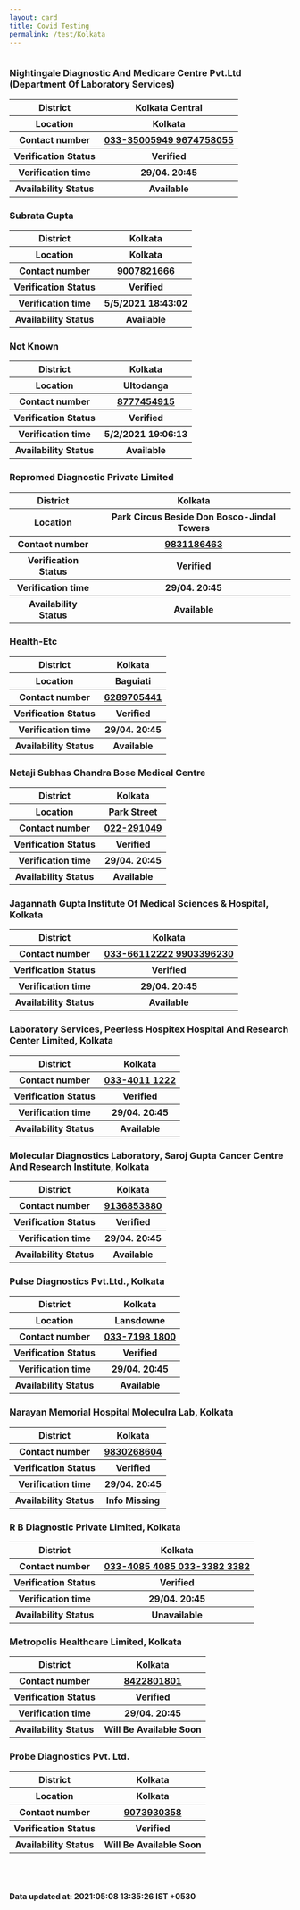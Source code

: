 ```yaml
---
layout: card
title: Covid Testing
permalink: /test/Kolkata
---
```

<div class="row">
	<div class="column">
<div class="card_av">
<h3>Nightingale Diagnostic And
Medicare Centre Pvt.Ltd (Department
Of Laboratory Services)
</h3>

<div class="info"><table>
<tr><th>District</th><th>Kolkata Central</th></tr>
<tr><th>Location</th><th>Kolkata</th></tr>
<tr><th>Contact number </th><th><a href="tel:033-35005949 ">033-35005949 </a><a href="tel: 9674758055"> 9674758055</a></th></tr>
<tr><th>Verification  Status</th><th>Verified</th></tr>
<tr><th>Verification time</th><th>29/04. 20:45</th></tr>
<tr><th>Availability Status</th><th>Available</th></tr>
</table></div></div>
<div class="card_av">
<h3>Subrata Gupta</h3>

<div class="info"><table>
<tr><th>District</th><th>Kolkata</th></tr>
<tr><th>Location</th><th>Kolkata</th></tr>
<tr><th>Contact number </th><th><a href="tel:9007821666">9007821666</a></th></tr>
<tr><th>Verification  Status</th><th>Verified</th></tr>
<tr><th>Verification time</th><th>5/5/2021 18:43:02</th></tr>
<tr><th>Availability Status</th><th>Available</th></tr>
</table></div></div>
<div class="card_av">
<h3>Not Known</h3>

<div class="info"><table>
<tr><th>District</th><th>Kolkata</th></tr>
<tr><th>Location</th><th>Ultodanga</th></tr>
<tr><th>Contact number </th><th><a href="tel:8777454915">8777454915</a></th></tr>
<tr><th>Verification  Status</th><th>Verified</th></tr>
<tr><th>Verification time</th><th>5/2/2021 19:06:13</th></tr>
<tr><th>Availability Status</th><th>Available</th></tr>
</table></div></div>
<div class="card_av">
<h3>Repromed Diagnostic Private Limited</h3>

<div class="info"><table>
<tr><th>District</th><th>Kolkata</th></tr>
<tr><th>Location</th><th>Park Circus Beside Don Bosco-Jindal Towers</th></tr>
<tr><th>Contact number </th><th><a href="tel:9831186463">9831186463</a></th></tr>
<tr><th>Verification  Status</th><th>Verified</th></tr>
<tr><th>Verification time</th><th>29/04. 20:45</th></tr>
<tr><th>Availability Status</th><th>Available</th></tr>
</table></div></div>
<div class="card_av">
<h3>Health-Etc</h3>

<div class="info"><table>
<tr><th>District</th><th>Kolkata</th></tr>
<tr><th>Location</th><th>Baguiati</th></tr>
<tr><th>Contact number </th><th><a href="tel:6289705441">6289705441</a></th></tr>
<tr><th>Verification  Status</th><th>Verified</th></tr>
<tr><th>Verification time</th><th>29/04. 20:45</th></tr>
<tr><th>Availability Status</th><th>Available</th></tr>
</table></div></div>
<div class="card_av">
<h3>Netaji Subhas Chandra Bose Medical Centre </h3>

<div class="info"><table>
<tr><th>District</th><th>Kolkata</th></tr>
<tr><th>Location</th><th>Park Street</th></tr>
<tr><th>Contact number </th><th><a href="tel:022-291049">022-291049</a></th></tr>
<tr><th>Verification  Status</th><th>Verified</th></tr>
<tr><th>Verification time</th><th>29/04. 20:45</th></tr>
<tr><th>Availability Status</th><th>Available</th></tr>
</table></div></div>
<div class="card_av">
<h3>Jagannath Gupta Institute Of Medical
Sciences & Hospital, Kolkata</h3>

<div class="info"><table>
<tr><th>District</th><th>Kolkata</th></tr>
<tr><th>Contact number </th><th><a href="tel:033-66112222
9903396230">033-66112222
9903396230</a></th></tr>
<tr><th>Verification  Status</th><th>Verified</th></tr>
<tr><th>Verification time</th><th>29/04. 20:45</th></tr>
<tr><th>Availability Status</th><th>Available</th></tr>
</table></div></div>
<div class="card_av">
<h3>Laboratory Services, Peerless Hospitex
Hospital And Research Center Limited,
Kolkata </h3>

<div class="info"><table>
<tr><th>District</th><th>Kolkata</th></tr>
<tr><th>Contact number </th><th><a href="tel:033-4011 1222">033-4011 1222</a></th></tr>
<tr><th>Verification  Status</th><th>Verified</th></tr>
<tr><th>Verification time</th><th>29/04. 20:45</th></tr>
<tr><th>Availability Status</th><th>Available</th></tr>
</table></div></div>
<div class="card_av">
<h3>Molecular Diagnostics Laboratory,
Saroj Gupta Cancer Centre And
Research Institute, Kolkata </h3>

<div class="info"><table>
<tr><th>District</th><th>Kolkata</th></tr>
<tr><th>Contact number </th><th><a href="tel:9136853880">9136853880</a></th></tr>
<tr><th>Verification  Status</th><th>Verified</th></tr>
<tr><th>Verification time</th><th>29/04. 20:45</th></tr>
<tr><th>Availability Status</th><th>Available</th></tr>
</table></div></div>
<div class="card_av">
<h3>Pulse Diagnostics Pvt.Ltd., Kolkata </h3>

<div class="info"><table>
<tr><th>District</th><th>Kolkata</th></tr>
<tr><th>Location</th><th>Lansdowne</th></tr>
<tr><th>Contact number </th><th><a href="tel:033-7198 1800 ">033-7198 1800 </a></th></tr>
<tr><th>Verification  Status</th><th>Verified</th></tr>
<tr><th>Verification time</th><th>29/04. 20:45</th></tr>
<tr><th>Availability Status</th><th>Available</th></tr>
</table></div></div>
<div class="card_nav">
<h3>Narayan Memorial Hospital
Moleculra Lab, Kolkata </h3>

<div class="info"><table>
<tr><th>District</th><th>Kolkata</th></tr>
<tr><th>Contact number </th><th><a href="tel:9830268604">9830268604</a></th></tr>
<tr><th>Verification  Status</th><th>Verified</th></tr>
<tr><th>Verification time</th><th>29/04. 20:45</th></tr>
<tr><th>Availability Status</th><th>Info Missing</th></tr>
</table></div></div>
<div class="card_nav">
<h3>R B Diagnostic Private Limited,
Kolkata</h3>

<div class="info"><table>
<tr><th>District</th><th>Kolkata</th></tr>
<tr><th>Contact number </th><th><a href="tel:033-4085 4085
033-3382 3382">033-4085 4085
033-3382 3382</a></th></tr>
<tr><th>Verification  Status</th><th>Verified</th></tr>
<tr><th>Verification time</th><th>29/04. 20:45</th></tr>
<tr><th>Availability Status</th><th>Unavailable</th></tr>
</table></div></div>
<div class="card_nav">
<h3>Metropolis Healthcare Limited, Kolkata </h3>

<div class="info"><table>
<tr><th>District</th><th>Kolkata</th></tr>
<tr><th>Contact number </th><th><a href="tel:8422801801">8422801801</a></th></tr>
<tr><th>Verification  Status</th><th>Verified</th></tr>
<tr><th>Verification time</th><th>29/04. 20:45</th></tr>
<tr><th>Availability Status</th><th>Will Be Available Soon</th></tr>
</table></div></div>
<div class="card_nav">
<h3>Probe Diagnostics Pvt. Ltd.</h3>

<div class="info"><table>
<tr><th>District</th><th>Kolkata</th></tr>
<tr><th>Location</th><th>Kolkata</th></tr>
<tr><th>Contact number </th><th><a href="tel:9073930358">9073930358</a></th></tr>
<tr><th>Verification  Status</th><th>Verified</th></tr>
<tr><th>Availability Status</th><th>Will Be Available Soon</th></tr>
</table></div></div>
</div>
</div> <br><br>
<h4> Data updated at: 2021:05:08 13:35:26 IST +0530 </h4>
